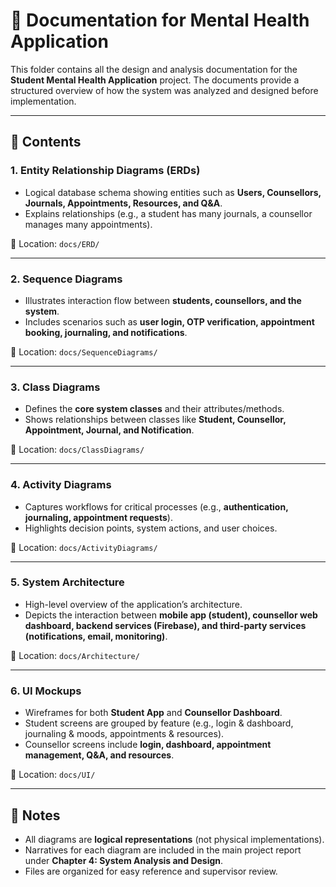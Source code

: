 # 📂 Documentation for Mental Health Application

This folder contains all the design and analysis documentation for the **Student Mental Health Application** project. The documents provide a structured overview of how the system was analyzed and designed before implementation.  

---

## 📑 Contents  

### 1. **Entity Relationship Diagrams (ERDs)**
- Logical database schema showing entities such as **Users, Counsellors, Journals, Appointments, Resources, and Q&A**.  
- Explains relationships (e.g., a student has many journals, a counsellor manages many appointments).  

📁 Location: `docs/ERD/`  

---

### 2. **Sequence Diagrams**
- Illustrates interaction flow between **students, counsellors, and the system**.  
- Includes scenarios such as **user login, OTP verification, appointment booking, journaling, and notifications**.  

📁 Location: `docs/SequenceDiagrams/`  

---

### 3. **Class Diagrams**
- Defines the **core system classes** and their attributes/methods.  
- Shows relationships between classes like **Student, Counsellor, Appointment, Journal, and Notification**.  

📁 Location: `docs/ClassDiagrams/`  

---

### 4. **Activity Diagrams**
- Captures workflows for critical processes (e.g., **authentication, journaling, appointment requests**).  
- Highlights decision points, system actions, and user choices.  

📁 Location: `docs/ActivityDiagrams/`  

---

### 5. **System Architecture**
- High-level overview of the application’s architecture.  
- Depicts the interaction between **mobile app (student), counsellor web dashboard, backend services (Firebase), and third-party services (notifications, email, monitoring)**.  

📁 Location: `docs/Architecture/`  

---

### 6. **UI Mockups**
- Wireframes for both **Student App** and **Counsellor Dashboard**.  
- Student screens are grouped by feature (e.g., login & dashboard, journaling & moods, appointments & resources).  
- Counsellor screens include **login, dashboard, appointment management, Q&A, and resources**.  

📁 Location: `docs/UI/`  

---

## 📌 Notes
- All diagrams are **logical representations** (not physical implementations).  
- Narratives for each diagram are included in the main project report under **Chapter 4: System Analysis and Design**.  
- Files are organized for easy reference and supervisor review.  

